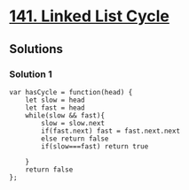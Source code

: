 # [141. Linked List Cycle](https://leetcode.com/problems/linked-list-cycle/)

## Solutions

### Solution 1

```
var hasCycle = function(head) {
    let slow = head
    let fast = head
    while(slow && fast){
        slow = slow.next
        if(fast.next) fast = fast.next.next
        else return false
        if(slow===fast) return true

    }
    return false
};
```